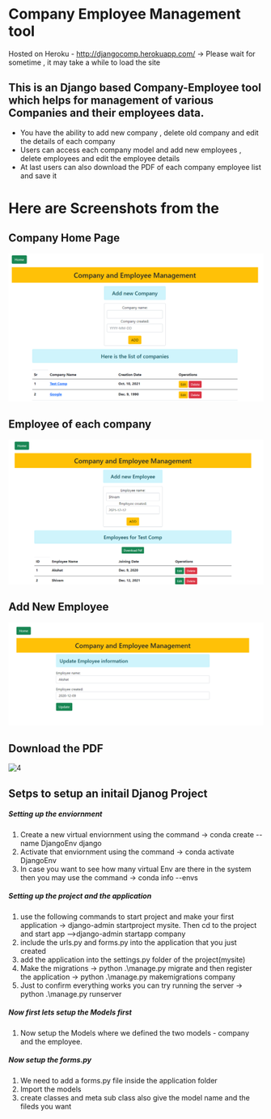 # Company Employee Management tool 

Hosted on Heroku - http://djangocomp.herokuapp.com/ -> Please wait for sometime , it may take a while to load the site

## This is an Django based Company-Employee tool which helps for management of various Companies and their employees data. 
- You have the ability to add new company , delete old company and edit the details of each company
- Users can access each company model and add new employees , delete employees and edit the employee details
- At last users can also download the PDF of each company employee list and save it


# Here are Screenshots from the 

## Company Home Page
![1](https://github.com/AKXAT/Company_Admin_Management/blob/main/ScreenShots/1.png)

## Employee of each company
![2](https://github.com/AKXAT/Company_Admin_Management/blob/main/ScreenShots/2.png)

## Add New Employee 
![3](https://github.com/AKXAT/Company_Admin_Management/blob/main/ScreenShots/3.png)

## Download the PDF
![4](https://github.com/AKXAT/Company_Admin_Management/blob/main/ScreenShots/4.pngg)

## Setps to setup an initail Djanog Project


##### Setting up the enviornment 
1. Create a new virtual enviornment using the command -> conda create --name DjangoEnv django
2. Activate that enviornment using the command -> conda activate DjangoEnv
3. In case you want to see how many virtual Env are there in the system then you may use the command -> conda info --envs


##### Setting up the project and the application
1. use the following commands to start project and make your first application -> django-admin startproject mysite. Then cd to the project and start app -->django-admin startapp company
2. include the urls.py and forms.py into the application that you just created 
3. add the application into the settings.py folder of the project(mysite)
4. Make the migrations -> python .\manage.py migrate and then register the application -> python .\manage.py makemigrations company
5. Just to confirm everything works you can try running the server -> python .\manage.py runserver

##### Now first lets setup the Models first
1. Now setup the Models where we defined the two models - company and the employee.


##### Now setup the forms.py
1. We need to add a forms.py file inside the application folder 
2. Import the models 
3. create classes and meta sub class also give the model name and the fileds you want


